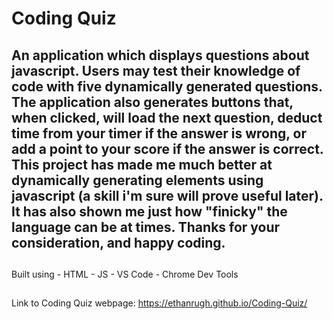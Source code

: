 # Coding Quiz

## An application which displays questions about javascript. Users may test their knowledge of code with five dynamically generated questions. The application also generates buttons that, when clicked, will load the next question, deduct time from your timer if the answer is wrong, or add a point to your score if the answer is correct. This project has made me much better at dynamically generating elements using javascript (a skill i'm sure will prove useful later). It has also shown me just how "finicky" the language can be at times. Thanks for your consideration, and happy coding.

##
Built using
    - HTML
    - JS
    - VS Code
    - Chrome Dev Tools

##
Link to Coding Quiz webpage:
https://ethanrugh.github.io/Coding-Quiz/